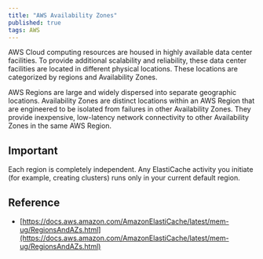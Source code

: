 ```yaml
---
title: "AWS Availability Zones"
published: true
tags: AWS
---
```


AWS Cloud computing resources are housed in highly available data center
facilities. To provide additional scalability and reliability, these data
center facilities are located in different physical locations. These locations
are categorized by regions and Availability Zones.

AWS Regions are large and widely dispersed into separate geographic locations.
Availability Zones are distinct locations within an AWS Region that are
engineered to be isolated from failures in other Availability Zones. They
provide inexpensive, low-latency network connectivity to other Availability
Zones in the same AWS Region.

## Important

Each region is completely independent. Any ElastiCache activity you initiate
(for example, creating clusters) runs only in your current default region.

## Reference

- [https://docs.aws.amazon.com/AmazonElastiCache/latest/mem-ug/RegionsAndAZs.html](https://docs.aws.amazon.com/AmazonElastiCache/latest/mem-ug/RegionsAndAZs.html)